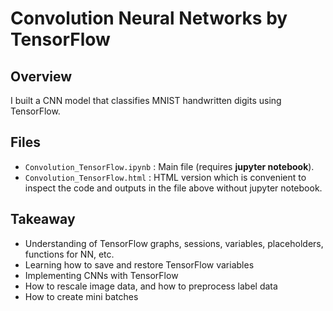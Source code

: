 # Convolution Neural Networks by TensorFlow

## Overview

 I built a CNN model that classifies MNIST handwritten digits using TensorFlow.

## Files

 - `Convolution_TensorFlow.ipynb` : Main file (requires **jupyter notebook**).
 - `Convolution_TensorFlow.html` : HTML version which is convenient to inspect the code and outputs in the file above without jupyter notebook.


## Takeaway

 - Understanding of TensorFlow graphs, sessions, variables, placeholders, functions for NN, etc.
 - Learning how to save and restore TensorFlow variables
 - Implementing CNNs with TensorFlow
 - How to rescale image data, and how to preprocess label data
 - How to create mini batches
